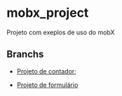 # mobx_project

Projeto com exeplos de uso do mobX

## Branchs

- [Projeto de contador](https://github.com/lucas-marciano/mobx-exemples/tree/feature/contador-mobx);

- [Projeto de formulário](https://github.com/lucas-marciano/mobx-exemples/tree/feature/formulario)
